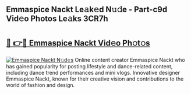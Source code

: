## Emmaspice Nackt Le𝚊k𝚎d N𝚞𝚍e - Part-c9d Vid𝚎o Photos Le𝚊ks 3CR7h

# <h2><a href="http://fb5wde.evod.top/?m=Emmaspice+Nackt">🔗 👉🔴 Emmaspice Nackt Vid𝚎o Ph𝚘t𝚘s</a></h2>

[![Emmaspice Nackt N𝚞d𝚎s](https://i.imgur.com/8V9OHl7.gif)](http://fb5wde.evod.top/?m=Emmaspice+Nackt)
Online content creator Emmaspice Nackt who has gained popularity for posting lifestyle and dance-related content, including dance trend performances and mini vlogs. Innovative designer Emmaspice Nackt, known for their creative vision and contributions to the world of fashion and design. 
